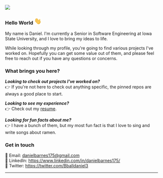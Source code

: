 ![](https://i.imgur.com/PtNYa9a.png)

### Hello World <img src="https://github.com/ABSphreak/ABSphreak/blob/master/gifs/Hi.gif" width="24px"></h2>

My name is Daniel. I'm currently a Senior in Software Engineering at Iowa State University, and I love to bring my ideas to life. 

While looking through my profile, you're going to find various projects I've worked on. Hopefully you can get some value out of them, and please feel free to reach out if you have any questions or concerns.

### What brings you here?

***Looking to check out projects I've worked on?***  
:point_right: If you're not here to check out anything specific, the pinned repos are always a good place to start. 

***Looking to see my experience?***  
:point_right: Check out my [resume](https://developinspirecreate.com/resume/).

***Looking for fun facts about me?***  
:point_right: I have a bunch of them, but my most fun fact is that I love to sing and write songs about ramen.

### Get in touch

:turtle: Email: danielbarnes175@gmail.com  
:penguin: LinkedIn: https://www.linkedin.com/in/danielbarnes175/  
:rabbit2: Twitter: https://twitter.com/Bballdaniel3  

---
